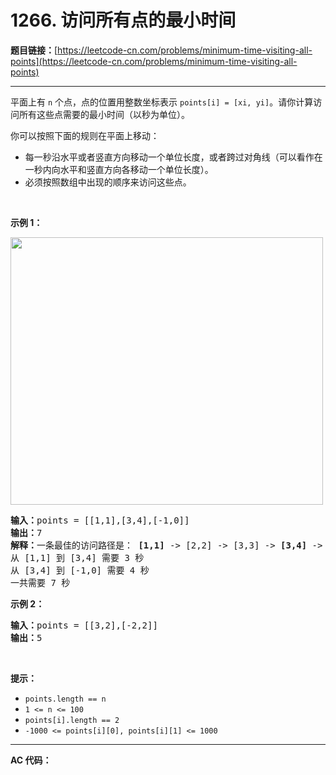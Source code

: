 # 1266. 访问所有点的最小时间

**题目链接：**[https://leetcode-cn.com/problems/minimum-time-visiting-all-points](https://leetcode-cn.com/problems/minimum-time-visiting-all-points)

---

<div class="content__1Y2H">
 <div class="notranslate">
  <p>平面上有&nbsp;<code>n</code>&nbsp;个点，点的位置用整数坐标表示&nbsp;<code>points[i] = [xi, yi]</code>。请你计算访问所有这些点需要的最小时间（以秒为单位）。</p> 
  <p>你可以按照下面的规则在平面上移动：</p> 
  <ul> 
   <li>每一秒沿水平或者竖直方向移动一个单位长度，或者跨过对角线（可以看作在一秒内向水平和竖直方向各移动一个单位长度）。</li> 
   <li>必须按照数组中出现的顺序来访问这些点。</li> 
  </ul> 
  <p>&nbsp;</p> 
  <p><strong>示例 1：</strong></p> 
  <p><img style="height: 428px; width: 500px;" src="https://assets.leetcode-cn.com/aliyun-lc-upload/uploads/2019/11/24/1626_example_1.png" alt=""></p> 
  <pre class="language-text"><strong>输入：</strong>points = [[1,1],[3,4],[-1,0]]
<strong>输出：</strong>7
<strong>解释：</strong>一条最佳的访问路径是： <strong>[1,1]</strong> -&gt; [2,2] -&gt; [3,3] -&gt; <strong>[3,4] </strong>-&gt; [2,3] -&gt; [1,2] -&gt; [0,1] -&gt; <strong>[-1,0]</strong>   
从 [1,1] 到 [3,4] 需要 3 秒 
从 [3,4] 到 [-1,0] 需要 4 秒
一共需要 7 秒</pre> 
  <p><strong>示例 2：</strong></p> 
  <pre class="language-text"><strong>输入：</strong>points = [[3,2],[-2,2]]
<strong>输出：</strong>5
</pre> 
  <p>&nbsp;</p> 
  <p><strong>提示：</strong></p> 
  <ul> 
   <li><code>points.length == n</code></li> 
   <li><code>1 &lt;= n&nbsp;&lt;= 100</code></li> 
   <li><code>points[i].length == 2</code></li> 
   <li><code>-1000&nbsp;&lt;= points[i][0], points[i][1]&nbsp;&lt;= 1000</code></li> 
  </ul> 
 </div>
</div>

---

**AC 代码：**

```java

```